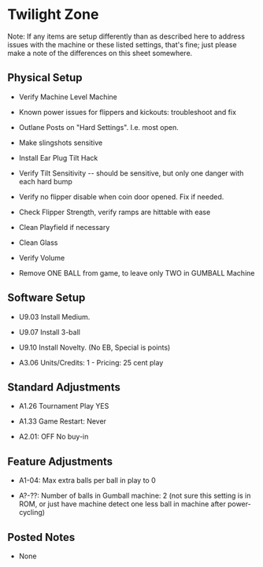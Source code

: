 # Twilight Zone

Note: If any items are setup differently than as described here to address issues with the machine or these listed settings, that's fine; just please make a note of the differences on this sheet somewhere.

## Physical Setup

-   Verify Machine Level Machine

-   Known power issues for flippers and kickouts: troubleshoot and fix

-   Outlane Posts on "Hard Settings". I.e. most open.

-   Make slingshots sensitive

-   Install Ear Plug Tilt Hack

-   Verify Tilt Sensitivity -- should be sensitive, but only one danger with each hard bump

-   Verify no flipper disable when coin door opened. Fix if needed.

-   Check Flipper Strength, verify ramps are hittable with ease

-   Clean Playfield if necessary

-   Clean Glass

-   Verify Volume

-   Remove ONE BALL from game, to leave only TWO in GUMBALL Machine

## Software Setup

-   U9.03 Install Medium.

-   U9.07 Install 3-ball

-   U9.10 Install Novelty. (No EB, Special is points)

-   A3.06 Units/Credits: 1 - Pricing: 25 cent play

## Standard Adjustments

-   A1.26 Tournament Play YES

-   A1.33 Game Restart: Never

-   A2.01: OFF No buy-in

## Feature Adjustments

-   A1-04: Max extra balls per ball in play to 0

-   A?-??: Number of balls in Gumball machine: 2 (not sure this setting is in ROM, or just have machine detect one less ball in machine after power-cycling)

## Posted Notes

-   None
